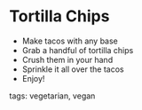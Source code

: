 Tortilla Chips
==========

* Make tacos with any base
* Grab a handful of tortilla chips
* Crush them in your hand
* Sprinkle it all over the tacos
* Enjoy!

tags: vegetarian, vegan
